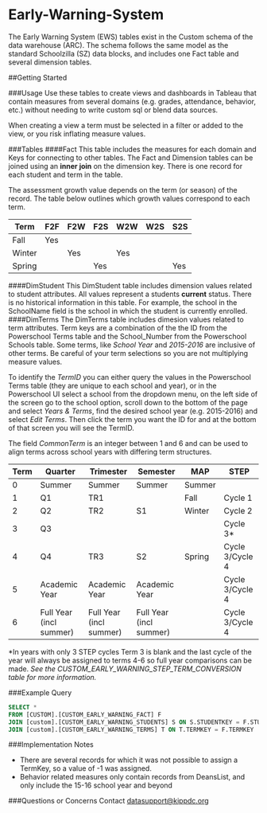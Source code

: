 # Early-Warning-System
The Early Warning System (EWS) tables exist in the Custom schema of the data warehouse (ARC). The schema follows the same model as the standard Schoolzilla (SZ) data blocks, and includes one Fact table and several dimension tables.

##Getting Started

###Usage
Use these tables to create views and dashboards in Tableau that contain measures from several domains (e.g. grades, attendance, behavior, etc.) without needing to write custom sql or blend data sources.


When creating a view a term must be selected in a filter or added to the view, or you risk inflating measure values.

###Tables
####Fact
This table includes the measures for each domain and Keys for connecting to other tables. The Fact and Dimension tables can be joined using an **inner join** on the dimension key. There is one record for each student and term in the table.

The assessment growth value depends on the term (or season) of the record. The table below outlines which growth values correspond to each term.

| Term               | F2F | F2W | F2S | W2W | W2S | S2S |
|--------------------|-----|-----|-----|-----|-----|-----|
| Fall               | Yes |     |     |     |     |     |
| Winter             |     | Yes |     | Yes |     |     |
| Spring             |     |     | Yes |     |     | Yes |

####DimStudent
This DimStudent table includes dimension values related to student attributes. All values represent a students **current** status. There is no historical information in this table. For example, the school in the SchoolName field is the school in which the student is currently enrolled.
####DimTerms
The DimTerms table includes dimesion values related to term attributes. Term keys are a combination of the the ID from the Powerschool Terms table and the School_Number from the Powerschool Schools table. Some terms, like *School Year* and *2015-2016* are inclusive of other terms. Be careful of your term selections so you are not multiplying measure values.

To identify the *TermID* you can either query the values in the Powerschool Terms table (they are unique to each school and year), or in the Powerschool UI select a school from the dropdown menu, on the left side of the screen go to the school option, scroll down to the bottom of the page and select *Years & Terms*, find the desired school year (e.g. 2015-2016) and select *Edit Terms*. Then click the term you want the ID for and at the bottom of that screen you will see the TermID. 

The field *CommonTerm* is an integer between 1 and 6 and can be used to align terms across school years with differing term structures.

| Term   | Quarter                | Trimester                   | Semester                    | MAP    |STEP            |
|--------|------------------------|-----------------------------|-----------------------------|--------|----------------|
|  0     | Summer                 | Summer                      | Summer                      | Summer |                |
|  1     | Q1                     | TR1                         |                             | Fall   |Cycle 1         |
|  2     | Q2                     | TR2                         | S1                          | Winter |Cycle 2         |
|  3     | Q3                     |                             |                             |        |Cycle 3*        |
|  4     | Q4                     | TR3                         | S2                          | Spring |Cycle 3/Cycle 4 |
|  5     | Academic Year          | Academic Year               | Academic Year               |        |Cycle 3/Cycle 4 |
|  6     | Full Year (incl summer)| Full Year (incl summer)     | Full Year (incl summer)     |        |Cycle 3/Cycle 4 |

*In years with only 3 STEP cycles Term 3 is blank and the last cycle of the year will always be assigned to terms 4-6 so full year comparisons can be made. _See the CUSTOM_EARLY_WARNING_STEP_TERM_CONVERSION table for more information._

###Example Query
``` SQL
SELECT *
FROM [CUSTOM].[CUSTOM_EARLY_WARNING_FACT] F
JOIN [custom].[CUSTOM_EARLY_WARNING_STUDENTS] S ON S.STUDENTKEY = F.STUDENTKEY
JOIN [custom].[CUSTOM_EARLY_WARNING_TERMS] T ON T.TERMKEY = F.TERMKEY
``` 

###Implementation Notes
* There are several records for which it was not possible to assign a TermKey, so a value of -1 was assigned.
* Behavior related measures only contain records from DeansList, and only include the 15-16 school year and beyond

###Questions or Concerns
Contact <datasupport@kippdc.org>
